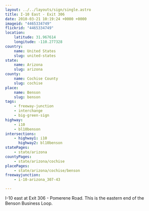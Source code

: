 ```yaml
---
layout: ../../layouts/sign/single.astro
title: I-10 East - Exit 306
date: 2010-03-21 10:19:24 +0000 +0000
imageid: "4465334749"
flickrid: "4465334749"
location:
    latitude: 31.967614
    longitude: -110.277328
country:
    name: United States
    slug: united-states
state:
    name: Arizona
    slug: arizona
county:
    name: Cochise County
    slug: cochise
place:
    name: Benson
    slug: benson
tags:
    - freeway-junction
    - interchange
    - big-green-sign
highway:
    - i10
    - bl10benson
intersections:
    - highway1: i10
      highway2: bl10benson
statePages:
    - state/arizona
countyPages:
    - state/arizona/cochise
placePages:
    - state/arizona/cochise/benson
freewayjunction:
    - i-10-arizona_307-43

---
```

I-10 east at Exit 306 - Pomerene Road.  This is the eastern end of the Benson Business Loop.